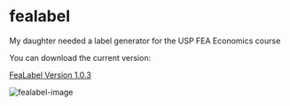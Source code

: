 # fealabel
My daughter needed a label generator for the USP FEA Economics course

You can download the current version:

[FeaLabel Version 1.0.3](https://github.com/quilombodigital/fealabel/releases/download/untagged-1c112996dc61cf3359fa/fealabel-1.0.3.zip)

![fealabel-image](https://user-images.githubusercontent.com/874378/168492047-cb4f5f18-c243-4b21-9cf0-00e8a66be81e.png)
